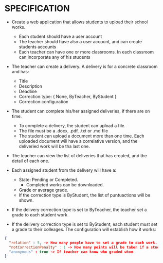 # SPECIFICATION

- Create a web application that allows students to upload their school works.
  - Each student should have a user account
  - The teacher should have also a user account, and can create students accounts
  - Each teacher can have one or more classrooms. In each classroom can incorporate any of his students
- The teacher can create a delivery. A delivery is for a concrete classroom and has:
  - Title
  - Description
  - Deadline
  - Correction type: { None, ByTeacher, ByStudent }
  - Correction configuration
- The student can complete his/her assigned deliveries, if there are on time. 
  - To complete a delivery, the student can upload a file.
  - The file must be a .docx, .pdf, .txt or .md file
  - The student can upload a document more than one time. Each uploaded document will have a correlative version, and the deliveried work will be tha last one.
- The teacher can view the list of deliveries that has created, and the detail of each one. 
- Each assigned student from the delivery will have a:
  - State: Pending or Completed.
    - Completed works can be downloaded.
  - Grade or average grade.
  - If the correction type is ByStudent, the list of puntuactions will be shown. 

- If the delivery correction type is set to ByTeacher, the teacher set a grade to each student work.
- If the delivery correction type is set to ByStudent, each student must set a grade to their colleages. The configuration will establish how it works:

```` json
{
  "relation" : 5, -> How many people have to set a grade to each work. Must be between 1 and classroom total people count
  "notCorrectionPenalty" : 1 -> How many points will be taken if a student fails to correct each of assigned works
  "anonymous" : true -> If teacher can know who graded whom
}
````
